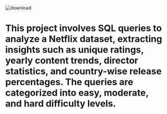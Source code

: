 ![download](https://github.com/user-attachments/assets/9ec54b32-ebc1-4167-8937-8228830f8a97)

# This project involves SQL queries to analyze a Netflix dataset, extracting insights such as unique ratings, yearly content trends, director statistics, and country-wise release percentages. The queries are categorized into easy, moderate, and hard difficulty levels.

